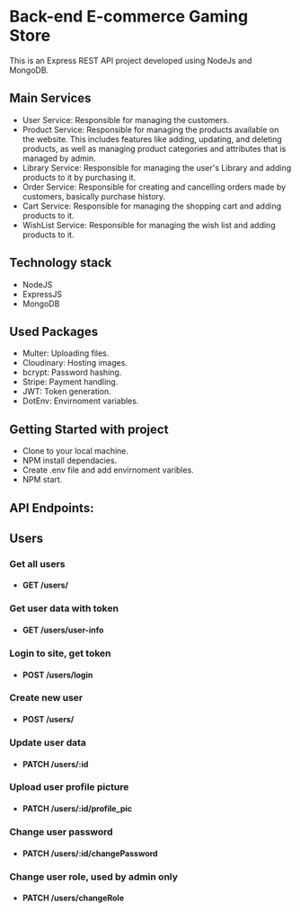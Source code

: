 # Back-end E-commerce Gaming Store
This is an Express REST API project developed using NodeJs and MongoDB. 

## Main Services
- User Service: Responsible for managing the customers.
- Product Service: Responsible for managing the products available on the website. This includes features like adding, updating, and deleting products, as well as managing product categories and attributes that is managed by admin.
- Library Service: Responsible for managing the user's Library and adding products to it by purchasing it.
- Order Service: Responsible for creating and cancelling orders made by customers, basically purchase history.
- Cart Service: Responsible for managing the shopping cart and adding products to it.
- WishList Service: Responsible for managing the wish list and adding products to it.

## Technology stack
- NodeJS
- ExpressJS
- MongoDB

## Used Packages
- Multer: Uploading files. 
- Cloudinary: Hosting images.
- bcrypt: Password hashing.
- Stripe: Payment handling.
- JWT: Token generation.
- DotEnv: Envirnoment variables.

## Getting Started with project
- Clone to your local machine.
- NPM install dependacies.
- Create .env file and add envirnoment varibles.
- NPM start.

## API Endpoints:

## Users

### Get all users
- #### GET /users/

### Get user data with token
- #### GET /users/user-info

### Login to site, get token
- #### POST /users/login

### Create new user
- #### POST /users/

### Update user data
- #### PATCH /users/:id

### Upload user profile picture
- #### PATCH /users/:id/profile_pic

### Change user password
- #### PATCH /users/:id/changePassword

### Change user role, used by admin only
- #### PATCH /users/changeRole
